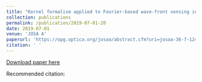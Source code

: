 ```yaml
---
title: "Kernel formalism applied to Fourier-based wave-front sensing in presence of residual phases"
collection: publications
permalink: /publication/2019-07-01-20
date: 2019-07-01
venue: 'JOSA A'
paperurl: 'https://opg.optica.org/josaa/abstract.cfm?uri=josaa-36-7-1241'
citation: ' '
---
```


<a href='https://opg.optica.org/josaa/abstract.cfm?uri=josaa-36-7-1241'>Download paper here</a>

Recommended citation:  